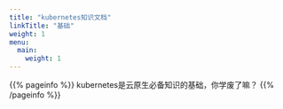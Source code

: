 ```yaml
---
title: "kubernetes知识文档"
linkTitle: "基础"
weight: 1
menu:
  main:
    weight: 1
---
```


{{% pageinfo %}}
kubernetes是云原生必备知识的基础，你学废了嘛？
{{% /pageinfo %}}


